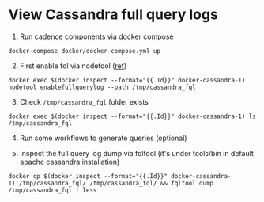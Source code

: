 # View Cassandra full query logs

1. Run cadence components via docker compose
```
docker-compose docker/docker-compose.yml up
```

2. First enable fql via nodetool ([ref](https://cassandra.apache.org/doc/stable/cassandra/operating/fqllogging.html#enabling-fql))
```
docker exec $(docker inspect --format="{{.Id}}" docker-cassandra-1) nodetool enablefullquerylog --path /tmp/cassandra_fql
```

3. Check `/tmp/cassandra_fql` folder exists
```
docker exec $(docker inspect --format="{{.Id}}" docker-cassandra-1) ls /tmp/cassandra_fql
```

4. Run some workflows to generate queries (optional)

5. Inspect the full query log dump via fqltool (it's under tools/bin in default apache cassandra installation)
```
docker cp $(docker inspect --format="{{.Id}}" docker-cassandra-1):/tmp/cassandra_fql/ /tmp/cassandra_fql/ && fqltool dump /tmp/cassandra_fql | less
```
